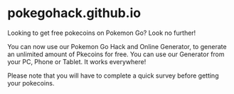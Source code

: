 # pokegohack.github.io

Looking to get free pokecoins on Pokemon Go? Look no further!

You can now use our Pokemon Go Hack and Online Generator, to generate an unlimited amount of Pkecoins for free. You can use our Generator from your PC, Phone or Tablet. It works everywhere! 

Please note that you will have to complete a quick survey before getting your pokecoins. 
